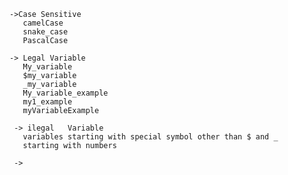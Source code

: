 
    ->Case Sensitive
       camelCase
       snake_case
       PascalCase

    -> Legal Variable
       My_variable
       $my_variable
       _my_variable
       My_variable_example
       my1_example
       myVariableExample

     -> ilegal   Variable
       variables starting with special symbol other than $ and _
       starting with numbers

     ->    

